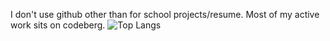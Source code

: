 I don't use github other than for school projects/resume. Most of my active work sits on codeberg.
![Top Langs](https://github-readme-stats.vercel.app/api/top-langs/?username=zvxvx&hide=css,html,makefile,cmake,astro,Rich%20Text%20Format&layout=compact)
